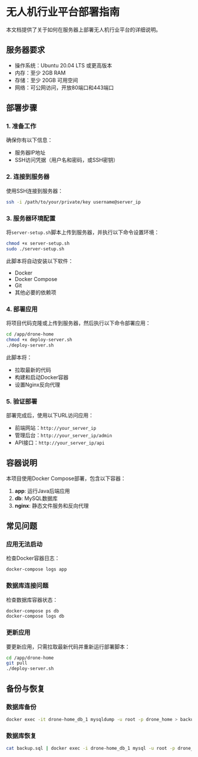# 无人机行业平台部署指南

本文档提供了关于如何在服务器上部署无人机行业平台的详细说明。

## 服务器要求

- 操作系统：Ubuntu 20.04 LTS 或更高版本
- 内存：至少 2GB RAM
- 存储：至少 20GB 可用空间
- 网络：可公网访问，开放80端口和443端口

## 部署步骤

### 1. 准备工作

确保你有以下信息：
- 服务器IP地址
- SSH访问凭据（用户名和密码，或SSH密钥）

### 2. 连接到服务器

使用SSH连接到服务器：

```bash
ssh -i /path/to/your/private/key username@server_ip
```

### 3. 服务器环境配置

将`server-setup.sh`脚本上传到服务器，并执行以下命令设置环境：

```bash
chmod +x server-setup.sh
sudo ./server-setup.sh
```

此脚本将自动安装以下软件：
- Docker
- Docker Compose
- Git
- 其他必要的依赖项

### 4. 部署应用

将项目代码克隆或上传到服务器，然后执行以下命令部署应用：

```bash
cd /app/drone-home
chmod +x deploy-server.sh
./deploy-server.sh
```

此脚本将：
- 拉取最新的代码
- 构建和启动Docker容器
- 设置Nginx反向代理

### 5. 验证部署

部署完成后，使用以下URL访问应用：

- 前端网站：`http://your_server_ip`
- 管理后台：`http://your_server_ip/admin`
- API接口：`http://your_server_ip/api`

## 容器说明

本项目使用Docker Compose部署，包含以下容器：

1. **app**: 运行Java后端应用
2. **db**: MySQL数据库
3. **nginx**: 静态文件服务和反向代理

## 常见问题

### 应用无法启动

检查Docker容器日志：

```bash
docker-compose logs app
```

### 数据库连接问题

检查数据库容器状态：

```bash
docker-compose ps db
docker-compose logs db
```

### 更新应用

要更新应用，只需拉取最新代码并重新运行部署脚本：

```bash
cd /app/drone-home
git pull
./deploy-server.sh
```

## 备份与恢复

### 数据库备份

```bash
docker exec -it drone-home_db_1 mysqldump -u root -p drone_home > backup.sql
```

### 数据库恢复

```bash
cat backup.sql | docker exec -i drone-home_db_1 mysql -u root -p drone_home
``` 
